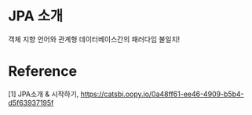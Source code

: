 # JPA 소개
객체 지향 언어와 관계형 데이터베이스간의 패러다임 불일치!


# Reference
[1] JPA소개 & 시작하기, https://catsbi.oopy.io/0a48ff61-ee46-4909-b5b4-d5f63937195f